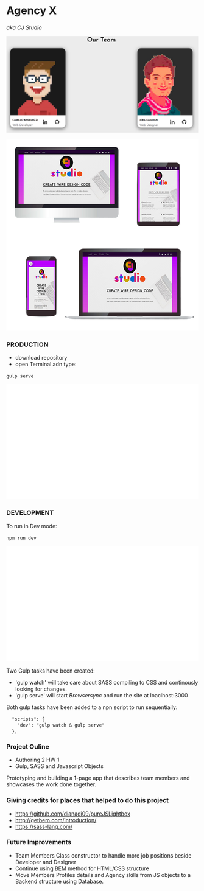 # Agency X 
*aka CJ Studio*

![image](images/readme/team.png)

![image](images/readme/project_devices.jpg)

### PRODUCTION
- download repository 
- open Terminal adn type:
```
gulp serve
```
![Alt text](images/readme/gulpServe.svg)

### DEVELOPMENT

To run in Dev mode:
```
npm run dev
```
![Alt text](images/readme/npmRunDev.svg)

Two Gulp tasks have been created:
- 'gulp watch' will take care about SASS compiling to CSS and continously looking for changes.
- 'gulp serve' will start *Browsersync* and run the site at loaclhost:3000

Both gulp tasks have been added to a npn script to run sequentially:

```
  "scripts": {
    "dev": "gulp watch & gulp serve"
  },
```

### Project Ouline

- Authoring 2 HW 1
- Gulp, SASS and Javascript Objects

Prototyping and building a 1-page app that describes team members and showcases the work done together.

### Giving credits for places that helped to do this project

- https://github.com/dianadi09/pureJSLightbox
- http://getbem.com/introduction/
- https://sass-lang.com/

### Future Improvements
- Team Members Class constructor to handle more job positions beside Developer and Designer
- Continue using BEM method for HTML/CSS structure
- Move Members Profiles details and Agency skills from JS objects to a Backend structure using Database.